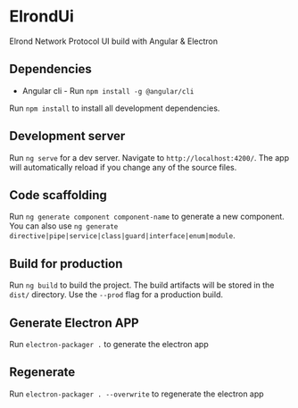# ElrondUi

Elrond Network Protocol UI build with Angular & Electron

## Dependencies

- Angular cli - Run `npm install -g @angular/cli`

Run `npm install` to install all development dependencies.

## Development server

Run `ng serve` for a dev server. Navigate to `http://localhost:4200/`. The app will automatically reload if you change any of the source files.

## Code scaffolding

Run `ng generate component component-name` to generate a new component. You can also use `ng generate directive|pipe|service|class|guard|interface|enum|module`.

## Build for production

Run `ng build` to build the project. The build artifacts will be stored in the `dist/` directory. Use the `--prod` flag for a production build.

## Generate Electron APP

Run `electron-packager .` to generate the electron app 

## Regenerate

Run `electron-packager . --overwrite` to regenerate the electron app
